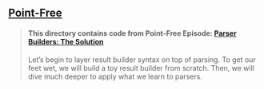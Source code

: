 ## [Point-Free](https://www.pointfree.co)

> #### This directory contains code from Point-Free Episode: [Parser Builders: The Solution](https://www.pointfree.co/episodes/ep174-parser-builders-the-solution)
>
> Let’s begin to layer result builder syntax on top of parsing. To get our feet wet, we will build a toy result builder from scratch. Then, we will dive much deeper to apply what we learn to parsers.
